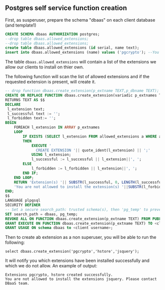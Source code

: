 ## Postgres self service function creation
First, as susperuser, prepare the schema "dbaas" on each client database (and template1)
```sql
CREATE SCHEMA dbaas AUTHORIZATION postgres;
--drop table dbaas.allowed_extensions;
--drop table dbaas.allowed_extensions;
create table dbaas.allowed_extensions (id serial, name text);
insert into dbaas.allowed_extensions (name) values ('pgcrypto'); --You can check more in pg_available_extensions.
```
The table `dbaas.allowed_extensions` will contain a list of the extensions we allow our clients to install on thier own.

The following function will scan the list of allowed extensions and if the requested extension is present, will create it.


```sql
-- drop function dbaas.create_extension(p_extname TEXT,p_dbname TEXT);
CREATE OR REPLACE FUNCTION dbaas.create_extension(variadic p_extnames TEXT[])
RETURNS TEXT AS $$
DECLARE
 l_extension text;
 l_successful text := '';
 l_forbidden text:= '';
BEGIN
	FOREACH l_extension IN ARRAY p_extnames
	LOOP
		IF EXISTS (SELECT l_extension FROM allowed_extensions a WHERE a.name = l_extension)
		THEN
			EXECUTE '
			  CREATE EXTENSION '|| quote_ident(l_extension) || ';'
			USING l_extension;
			l_successful := l_successful || l_extension||', ';
		ELSE
			l_forbidden := l_forbidden || l_extension||', ';
		END IF;
	END LOOP;
	RETURN 'Extension(s) '|| SUBSTR(l_successful, 0, LENGTH(l_successful) - 1)||' created successfully.'||chr(10)||
	'You are not allowed to install the extension(s) '||SUBSTR(l_forbidden, 0, LENGTH(l_forbidden) - 1)||'. Please contact DBaaS team.';
END;
$$
LANGUAGE plpgsql
SECURITY DEFINER
-- Set a secure search_path: trusted schema(s), then 'pg_temp' to prevent schema abuse.
SET search_path = dbaas, pg_temp;
REVOKE ALL ON FUNCTION dbaas.create_extension(p_extname TEXT) FROM PUBLIC;
GRANT EXECUTE ON FUNCTION dbaas.create_extension(p_extname TEXT) TO <client username>;
GRANT USAGE ON schema dbaas to <client username>;
```

Then to create ab extension as a non superuser, you will be able to run the following:

`select dbaas.create_extension('pgcrypto','hstore','jsquery');`

It will notify you which extensions have been installed successfully and which we do not allow.
An example of output:
```
Extensions pgcrypto, hstore created successfully.
You are not allowed to install the extensions jsquery. Please contact DBaaS team.
```
